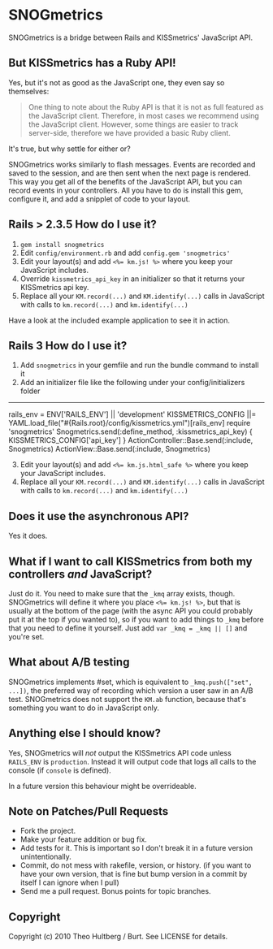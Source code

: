 # SNOGmetrics

SNOGmetrics is a bridge between Rails and KISSmetrics' JavaScript API.

## But KISSmetrics has a Ruby API!

Yes, but it's not as good as the JavaScript one, they even say so themselves:

> One thing to note about the Ruby API  is that it is not as full featured as the JavaScript client. Therefore, in most cases we recommend using the JavaScript client. However, some things are easier to track server-side, therefore we have provided a basic Ruby client.

It's true, but why settle for either or?

SNOGmetrics works similarly to flash messages. Events are recorded and saved to the session, and are then sent when the next page is rendered. This way you get all of the benefits of the JavaScript API, but you can record events in your controllers. All you have to do is install this gem, configure it, and add a snipplet of code to your layout.

## Rails > 2.3.5 How do I use it?

1. `gem install snogmetrics`
2. Edit `config/environment.rb` and add `config.gem 'snogmetrics'`
3. Edit your layout(s) and add `<%= km.js! %>` where you keep your JavaScript includes.
4. Override `kissmetrics_api_key` in an initializer so that it returns your KISSmetrics api key.
5. Replace all your `KM.record(...)` and `KM.identify(...)` calls in JavaScript with calls to `km.record(...)` and `km.identify(...)`

Have a look at the included example application to see it in action.


## Rails 3 How do I use it?

1. Add `snogmetrics` in your gemfile and run the bundle command to install it
2. Add an initializer file like the following under your config/initializers folder
***
rails_env = ENV['RAILS_ENV'] || 'development'
KISSMETRICS_CONFIG ||= YAML.load_file("#{Rails.root}/config/kissmetrics.yml")[rails_env]
require 'snogmetrics'
Snogmetrics.send(:define_method, :kissmetrics_api_key) { KISSMETRICS_CONFIG['api_key'] }
ActionController::Base.send(:include, Snogmetrics)
ActionView::Base.send(:include, Snogmetrics)

3. Edit your layout(s) and add `<%= km.js.html_safe %>` where you keep your JavaScript includes.
5. Replace all your `KM.record(...)` and `KM.identify(...)` calls in JavaScript with calls to `km.record(...)` and `km.identify(...)`

## Does it use the asynchronous API?

Yes it does.

## What if I want to call KISSmetrics from both my controllers _and_ JavaScript?

Just do it. You need to make sure that the `_kmq` array exists, though. SNOGmetrics will define it where you place `<%= km.js! %>`, but that is usually at the bottom of the page (with the async API you could probably put it at the top if you wanted to), so if you want to add things to `_kmq` before that you need to define it yourself. Just add `var _kmq = _kmq || []` and you're set.

## What about A/B testing

SNOGmetrics implements #set, which is equivalent to `_kmq.push(["set", ...])`, the preferred way of recording which version a user saw in an A/B test. SNOGmetrics does not support the `KM.ab` function, because that's something you want to do in JavaScript only.

## Anything else I should know?

Yes, SNOGmetrics will _not_ output the KISSmetrics API code unless `RAILS_ENV` is `production`. Instead it will output code that logs all calls to the console (if `console` is defined).

In a future version this behaviour might be overrideable.

## Note on Patches/Pull Requests
 
* Fork the project.
* Make your feature addition or bug fix.
* Add tests for it. This is important so I don't break it in a
  future version unintentionally.
* Commit, do not mess with rakefile, version, or history.
  (if you want to have your own version, that is fine but bump version in a commit by itself I can ignore when I pull)
* Send me a pull request. Bonus points for topic branches.

## Copyright

Copyright (c) 2010 Theo Hultberg / Burt. See LICENSE for details.
